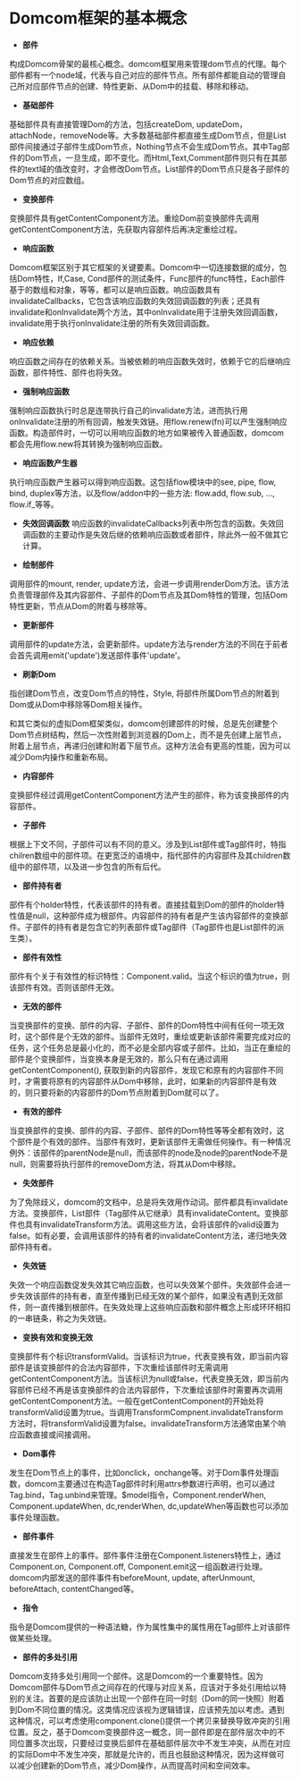 # Domcom框架的基本概念

* **部件**

构成Domcom骨架的最核心概念。domcom框架用来管理dom节点的代理。每个部件都有一个node域，代表与自己对应的部件节点。所有部件都能自动的管理自己所对应部件节点的创建、特性更新、从Dom中的挂载、移除和移动。

* **基础部件**

基础部件具有直接管理Dom的方法，包括createDom, updateDom，attachNode，removeNode等。大多数基础部件都直接生成Dom节点，但是List部件间接通过子部件生成Dom节点，Nothing节点不会生成Dom节点。其中Tag部件的Dom节点，一旦生成，即不变化。而Html,Text,Comment部件则只有在其部件的text域的值改变时，才会修改Dom节点。List部件的Dom节点只是各子部件的Dom节点的对应数组。

* **变换部件**

变换部件具有getContentComponent方法。重绘Dom前变换部件先调用getContentComponent方法，先获取内容部件后再决定重绘过程。

* **响应函数**

Domcom框架区别于其它框架的关键要素。Domcom中一切连接数据的成分，包括Dom特性，If,Case, Cond部件的测试条件，Func部件的func特性，Each部件基于的数组和对象，等等，都可以是响应函数。响应函数具有invalidateCallbacks，它包含该响应函数的失效回调函数的列表；还具有invalidate和onInvalidate两个方法，其中onInvalidate用于注册失效回调函数，invalidate用于执行onInvalidate注册的所有失效回调函数。

* **响应依赖**

响应函数之间存在的依赖关系。当被依赖的响应函数失效时，依赖于它的后继响应函数，部件特性、部件也将失效。

* **强制响应函数**

强制响应函数执行时总是连带执行自己的invalidate方法，进而执行用onInvalidate注册的所有回调，触发失效链。用flow.renew(fn)可以产生强制响应函数。构造部件时，一切可以用响应函数的地方如果被传入普通函数，domcom都会先用flow.new将其转换为强制响应函数。

* **响应函数产生器**

执行响应函数产生器可以得到响应函数。这包括flow模块中的see, pipe, flow, bind, duplex等方法，以及flow/addon中的一些方法: flow.add, flow.sub, ..., flow.if_等等。

* **失效回调函数**
响应函数的invalidateCallbacks列表中所包含的函数。失效回调函数的主要动作是失效后继的依赖响应函数或者部件，除此外一般不做其它计算。

* **绘制部件**

调用部件的mount, render, update方法，会进一步调用renderDom方法。该方法负责管理部件及其内容部件、子部件的Dom节点及其Dom特性的管理，包括Dom特性更新，节点从Dom的附着与移除等。

* **更新部件**

调用部件的update方法，会更新部件。update方法与render方法的不同在于前者会首先调用emit('update')发送部件事件'update'。

* **刷新Dom**

指创建Dom节点，改变Dom节点的特性，Style, 将部件所属Dom节点的附着到Dom或从Dom中移除等Dom相关操作。

和其它类似的虚拟Dom框架类似，domcom创建部件的时候，总是先创建整个Dom节点树结构，然后一次性附着到浏览器的Dom上，而不是先创建上层节点，附着上层节点，再递归创建和附着下层节点。这种方法会有更高的性能，因为可以减少Dom内操作和重新布局。

* **内容部件**

变换部件经过调用getContentComponent方法产生的部件，称为该变换部件的内容部件。

* **子部件**

根据上下文不同，子部件可以有不同的意义。涉及到List部件或Tag部件时，特指chilren数组中的部件项。在更宽泛的语境中，指代部件的内容部件及其children数组中的部件项，以及进一步包含的所有后代。

* **部件持有者**

部件有个holder特性，代表该部件的持有者。直接挂载到Dom的部件的holder特性值是null，这种部件成为根部件。内容部件的持有者是产生该内容部件的变换部件。子部件的持有者是包含它的列表部件或Tag部件（Tag部件也是List部件的派生类）。

* **部件有效性**

部件有个关于有效性的标识特性：Component.valid。当这个标识的值为true，则该部件有效。否则该部件无效。

* **无效的部件**

当变换部件的变换、部件的内容、子部件、部件的Dom特性中间有任何一项无效时，这个部件是个无效的部件。当部件无效时，重绘或更新该部件需要完成对应的任务，这个任务总是最小化的，而不必是全部内容或子部件。比如，当正在重绘的部件是个变换部件，当变换本身是无效的，那么只有在通过调用getContentComponent(), 获取到新的内容部件，发现它和原有的内容部件不同时，才需要将原有的内容部件从Dom中移除，此时，如果新的内容部件是有效的，则只要将新的内容部件的Dom节点附着到Dom就可以了。

* **有效的部件**

当变换部件的变换、部件的内容、子部件、部件的Dom特性等等全都有效时，这个部件是个有效的部件。当部件有效时，更新该部件无需做任何操作。有一种情况例外：该部件的parentNode是null，而该部件的node及node的parentNode不是null，则需要将执行部件的removeDom方法，将其从Dom中移除。

* **失效部件**

为了免除歧义，domcom的文档中，总是将失效用作动词。部件都具有invalidate方法。变换部件，List部件（Tag部件从它继承）具有invalidateContent。变换部件也具有invalidateTransform方法。调用这些方法，会将该部件的valid设置为false。如有必要，会调用该部件的持有者的invalidateContent方法，递归地失效部件持有者。

* **失效链**

失效一个响应函数促发失效其它响应函数，也可以失效某个部件。失效部件会进一步失效该部件的持有者，直至传播到已经无效的某个部件，如果没有遇到无效部件，则一直传播到根部件。在失效处理上这些响应函数和部件概念上形成环环相扣的一串链条，称之为失效链。

* **变换有效和变换无效**

变换部件有个标识transformValid。当该标识为true，代表变换有效，即当前内容部件是该变换部件的合法内容部件，下次重绘该部件时无需调用getContentComponent方法。当该标识为null或false，代表变换无效，即当前内容部件已经不再是该变换部件的合法内容部件，下次重绘该部件时需要再次调用getContentComponent方法。一般在getContentComponent的开始处将transformValid设置为true。当调用TransformCompnent.invalidateTransform方法时，将transformValid设置为false。invalidateTransform方法通常由某个响应函数直接或间接调用。

* **Dom事件**

发生在Dom节点上的事件，比如onclick，onchange等。对于Dom事件处理函数，domcom主要通过在构造Tag部件时利用attrs参数进行声明，也可以通过Tag.bind，Tag.unbind来管理。$model指令，Component.renderWhen, Component.updateWhen, dc,renderWhen, dc,updateWhen等函数也可以添加事件处理函数。

* **部件事件**

直接发生在部件上的事件。部件事件注册在Component.listeners特性上，通过Component.on, Component.off, Component.emit这一组函数进行处理。domcom内部发送的部件事件有beforeMount, update, afterUnmount, beforeAttach, contentChanged等。

* **指令**

指令是Domcom提供的一种语法糖，作为属性集中的属性用在Tag部件上对该部件做某些处理。

* **部件的多处引用**

Domcom支持多处引用同一个部件。这是Domcom的一个重要特性。因为Domcom部件与Dom节点之间存在的代理与对应关系，应该对于多处引用给以特别的关注。首要的是应该防止出现一个部件在同一时刻（Dom的同一快照）附着到Dom不同位置的情况。这类情况应该视为逻辑错误，应该预先加以考虑。遇到这种情况，可以考虑使用component.clone()提供一个拷贝来替换导致冲突的引用位置。反之，基于Domcom变换部件这一概念，同一部件即是在部件层次中的不同位置多次出现，只要经过变换后部件在基础部件层次中不发生冲突，从而在对应的实际Dom中不发生冲突，那就是允许的，而且也鼓励这种情况，因为这样做可以减少创建新的Dom节点，减少Dom操作，从而提高时间和空间效率。